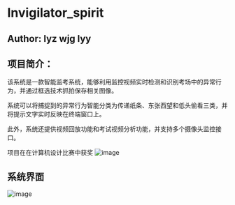 # Invigilator_spirit
## Author: lyz wjg lyy
## 项目简介：
该系统是一款智能监考系统，能够利用监控视频实时检测和识别考场中的异常行为，并通过框选技术抓拍保存相关图像。

系统可以将捕捉到的异常行为智能分类为传递纸条、东张西望和低头偷看三类，并将提示文字实时反映在终端窗口上。

此外，系统还提供视频回放功能和考试视频分析功能，并支持多个摄像头监控接口。

项目在在计算机设计比赛中获奖
![image](https://github.com/user-attachments/assets/67084d6a-2372-442c-bddf-c5d65bbe9a86)
## 系统界面
![image](https://github.com/user-attachments/assets/9b53a546-7fac-439c-9d9a-905411619895)
